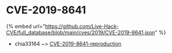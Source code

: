 # CVE-2019-8641
{% embed url="https://github.com/Live-Hack-CVE/full_database/blob/main/cves/2019/CVE-2019-8641.json" %}

* chia33164 ~> [CVE-2019-8641-reproduction](https://www.alice-snow.ru/2019/database/cve-2019-8641/cve-2019-8641-reproduction-chia33164)